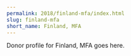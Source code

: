 ```yaml
---
permalink: 2018/finland-mfa/index.html
slug: finland-mfa
short_name: Finland, MFA
---
```


Donor profile for Finland, MFA goes here.
